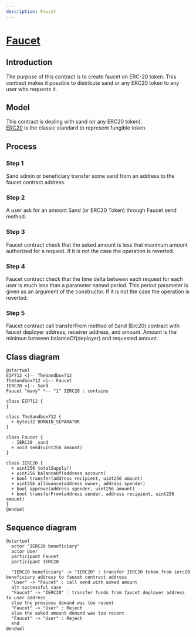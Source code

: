 ```yaml
---
description: Faucet
---
```


# [Faucet]((https://github.com/thesandboxgame/sandbox-smart-contracts/blob/master/src/solc_0.8/faucet/Faucet.sol))

## Introduction

The purpose of this contract is to create faucet on ERC-20 token.
This contract makes it possible to distribute sand or any ERC20 token to any user who requests it.

## Model

This contract is dealing with sand (or any ERC20 token).  
[ERC20](https://ethereum.org/en/developers/docs/standards/tokens/erc-20/) is the classic standard to represent fungible token.  

## Process

### Step 1

Sand admin or beneficiary transfer some sand from an address to the faucet contract address.

### Step 2

A user ask for an amount Sand (or ERC20 Token) through Faucet send method.

### Step 3

Faucet contract check that the asked amount is less that maximum amount authorized for a request.
If it is not the case the operation is reverted.

### Step 4

Faucet contract check that the time delta between each request for each user is much less than a parameter named period.
This period parameter is given as an argument of the constructor. If it is not the case the operation is reverted.

### Step 5

Faucet contract call transferFrom method of Sand (Erc20) contract with faucet deployer address, receiver address, and amount.
Amount is the minimun between balanceOf(deployer) and requested amount.

## Class diagram

```plantuml
@startuml
EIP712 <|-- TheSandbox712
TheSandbox712 <|-- Faucet
IERC20 <|-- Sand
Faucet "many" *-- "1" IERC20 : contains

class EIP712 {
}

class TheSandbox712 {
  + bytes32 DOMAIN_SEPARATOR
}

class Faucet {
  - IERC20 _sand
  + void send(uint256 amount)
}

class IERC20 {
  + uint256 totalSupply() 
  + uint256 balanceOf(address account)
  + bool transfer(address recipient, uint256 amount)
  + uint256 allowance(address owner, address spender)
  + bool approve(address spender, uint256 amount)
  + bool transferFrom(address sender, address recipient, uint256 amount)
}
@enduml
```

## Sequence diagram

```plantuml
@startuml
  actor "IERC20 beneficiary"
  actor User
  participant Faucet
  participant IERC20

  "IERC20 beneficiary" -> "IERC20" : transfer IERC20 token from ierc20 beneficiary address to faucet contract address
  "User" -> "Faucet" : call send with asked amount
  alt successful case
  "Faucet" -> "IERC20" : transfer funds from faucet deployer address to user address
  else the previous demand was too recent
  "Faucet" -> "User" : Reject
  else the asked amount demand was too recent
  "Faucet" -> "User" : Reject
  end
@enduml
```
